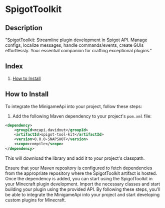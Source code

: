 # SpigotToolkit
## Description
 "SpigotToolkit: Streamline plugin development in Spigot API. Manage configs, localize messages, handle commands/events, create GUIs effortlessly. Your essential companion for crafting exceptional plugins."
## Index
1. [How to Install](#how-to-install)

## How to Install
To integrate the MinigameApi into your project, follow these steps:

1. Add the following Maven dependency to your project's `pom.xml` file:

```xml
<dependency>
    <groupId>mcapi.davidout</groupId>
    <artifactId>spigot-tool-kit</artifactId>
    <version>0.0.0-SNAPSHOT</version>
    <scope>compile</scope>
</dependency>
```

This will download the library and add it to your project's classpath.

Ensure that your Maven repository is configured to fetch dependencies from the appropriate repository where the SpigotToolkit artifact is hosted.
Once the dependency is added, you can start using the SpigotToolkit in your Minecraft plugin development. Import the necessary classes and start building your plugin using the provided API.
By following these steps, you'll be able to integrate the MinigameApi into your project and start developing custom plugins for Minecraft.
